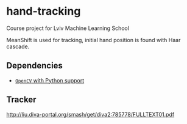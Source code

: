 # hand-tracking
Course project for Lviv Machine Learning School

MeanShift is used for tracking, initial hand position is found with Haar cascade.

## Dependencies

* [`OpenCV` with Python support](http://opencv.org)

## Tracker
http://liu.diva-portal.org/smash/get/diva2:785778/FULLTEXT01.pdf
